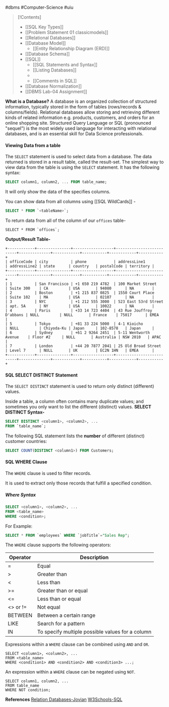 #dbms #Computer-Science #uiu 

> [!Contents]
>- [[SQL Key Types]]
>- [[Problem Statement 01 classicmodels]]
>- [[Relational Databases]]
>- [[Database Model]]
>	- [[Entity Relationship Diagram (ERD)]]
>- [[Database Schema]]
>- [[SQL]]
>	- [[SQL Statements and Syntax]] 
>	- [[Listing Databases]]
>	-
>	- [[Comments in SQL]]
>- [[Database Normalization]]
>- [[DBMS Lab-04 Assignment]]


**What is a Database?**
A database is an organized collection of structured information, typically stored in the form of tables (rows/records & columns/fields). Relational databases allow storing and retrieving different kinds of related information e.g. products, customers, and orders for an online shopping site. Structured Query Language or SQL (pronounced "sequel") is the most widely used language for interacting with relational databases, and is an essential skill for Data Science professionals.

#### Viewing Data from a table
The `SELECT` statement is used to select data from a database.
The data returned is stored in a result table, called the result-set.
The simplest way to view data from the table is using the `SELECT` statement. It has the following syntax:
```sql
SELECT column1, column2, ... FROM table_name;
```
It will only show the data of the specifies columns.

You can show data from all columns using [[SQL WildCards]] -
```sql
SELECT * FROM `<tableName>`;
```
To return data from all of the column of our `offices` table-
```
SELECT * FROM `offices`;
```
**Output/Result Table-**
```
+------------+---------------+------------------+--------------------------+--------------+------------+-----------+------------+-----------+
| officeCode | city          | phone            | addressLine1             | addressLine2 | state      | country   | postalCode | territory |
+------------+---------------+------------------+--------------------------+--------------+------------+-----------+------------+-----------+
| 1          | San Francisco | +1 650 219 4782  | 100 Market Street        | Suite 300    | CA         | USA       | 94080      | NA        |
| 2          | Boston        | +1 215 837 0825  | 1550 Court Place         | Suite 102    | MA         | USA       | 02107      | NA        |
| 3          | NYC           | +1 212 555 3000  | 523 East 53rd Street     | apt. 5A      | NY         | USA       | 10022      | NA        |
| 4          | Paris         | +33 14 723 4404  | 43 Rue Jouffroy D'abbans | NULL         | NULL       | France    | 75017      | EMEA      |
| 5          | Tokyo         | +81 33 224 5000  | 4-1 Kioicho              | NULL         | Chiyoda-Ku | Japan     | 102-8578   | Japan     |
| 6          | Sydney        | +61 2 9264 2451  | 5-11 Wentworth Avenue    | Floor #2     | NULL       | Australia | NSW 2010   | APAC      |
| 7          | London        | +44 20 7877 2041 | 25 Old Broad Street      | Level 7      | NULL       | UK        | EC2N 1HN   | EMEA      |
+------------+---------------+------------------+--------------------------+--------------+------------+-----------+------------+-----------+
```
#### SQL SELECT DISTINCT Statement
The `SELECT DISTINCT` statement is used to return only distinct (different) values.

Inside a table, a column often contains many duplicate values; and sometimes you only want to list the different (distinct) values.
**SELECT DISTINCT Syntax-**
```sql
SELECT DISTINCT <column1>, <column2>, ...  
FROM `table_name`;
```
The following SQL statement lists the **number** of different (distinct) customer countries:
```sql
SELECT COUNT(DISTINCT <column1>) FROM Customers;
```

#### SQL WHERE Clause
The `WHERE` clause is used to filter records.

It is used to extract only those records that fulfill a specified condition.
##### Where Syntax
```sql
SELECT <column1>, <column2>, ...  
FROM <table_name>  
WHERE <condition>;
```
For Example:
```sql
SELECT * FROM `employees` WHERE `jobTitle`="Sales Rep";
```

The `WHERE` clause supports the following operators:

| Operator  | Description  |   
|-----------|--------------|
|= |Equal|
|>|Greater than|
|<|Less than|
|>=|Greater than or equal|
|<=|Less than or equal|
|<> or !=|Not equal|
|BETWEEN|Between a certain range|
|LIKE|Search for a pattern|
|IN|To specify multiple possible values for a column|

Expressions within a `WHERE` clause can be combined using `AND` and `OR`.

```
SELECT <column1>, <column2>, ...
FROM <table_name>
WHERE <condition1> AND <condition2> AND <condition3> ...;
```

An expression within a `WHERE` clause can be negated using `NOT`.

```
SELECT column1, column2, ...
FROM table_name
WHERE NOT condition;
```



**References**
[Relation Databases-Jovian](https://jovian.com/aakashns/relational-databases-and-sql)
[W3Schools-SQL](https://www.w3schools.com/sql/)


